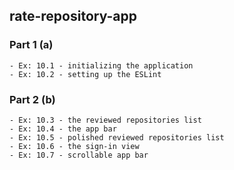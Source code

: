 ## rate-repository-app

### Part 1 (a)

    - Ex: 10.1 - initializing the application
    - Ex: 10.2 - setting up the ESLint

### Part 2 (b)

    - Ex: 10.3 - the reviewed repositories list
    - Ex: 10.4 - the app bar
    - Ex: 10.5 - polished reviewed repositories list
    - Ex: 10.6 - the sign-in view
    - Ex: 10.7 - scrollable app bar
